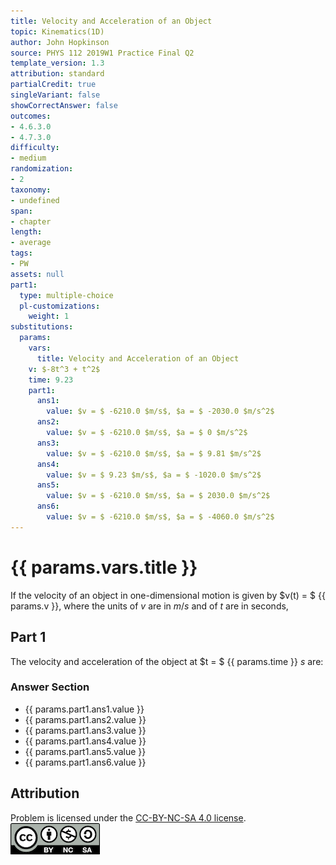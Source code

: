 ```yaml
---
title: Velocity and Acceleration of an Object
topic: Kinematics(1D)
author: John Hopkinson
source: PHYS 112 2019W1 Practice Final Q2
template_version: 1.3
attribution: standard
partialCredit: true
singleVariant: false
showCorrectAnswer: false
outcomes:
- 4.6.3.0
- 4.7.3.0
difficulty:
- medium
randomization:
- 2
taxonomy:
- undefined
span:
- chapter
length:
- average
tags:
- PW
assets: null
part1:
  type: multiple-choice
  pl-customizations:
    weight: 1
substitutions:
  params:
    vars:
      title: Velocity and Acceleration of an Object
    v: $-8t^3 + t^2$
    time: 9.23
    part1:
      ans1:
        value: $v = $ -6210.0 $m/s$, $a = $ -2030.0 $m/s^2$
      ans2:
        value: $v = $ -6210.0 $m/s$, $a = $ 0 $m/s^2$
      ans3:
        value: $v = $ -6210.0 $m/s$, $a = $ 9.81 $m/s^2$
      ans4:
        value: $v = $ 9.23 $m/s$, $a = $ -1020.0 $m/s^2$
      ans5:
        value: $v = $ -6210.0 $m/s$, $a = $ 2030.0 $m/s^2$
      ans6:
        value: $v = $ -6210.0 $m/s$, $a = $ -4060.0 $m/s^2$
---
```

# {{ params.vars.title }}
If the velocity of an object in one-dimensional motion is given by $v(t) = $ {{ params.v }}, where the units of $v$ are in $m/s$ and of $t$ are in seconds,

## Part 1

The velocity and acceleration of the object at $t = $ {{ params.time }} $s$ are:

### Answer Section

- {{ params.part1.ans1.value }}
- {{ params.part1.ans2.value }}
- {{ params.part1.ans3.value }}
- {{ params.part1.ans4.value }}
- {{ params.part1.ans5.value }}
- {{ params.part1.ans6.value }}

## Attribution

Problem is licensed under the [CC-BY-NC-SA 4.0 license](https://creativecommons.org/licenses/by-nc-sa/4.0/).<br> ![The Creative Commons 4.0 license requiring attribution-BY, non-commercial-NC, and share-alike-SA license.](https://raw.githubusercontent.com/firasm/bits/master/by-nc-sa.png)